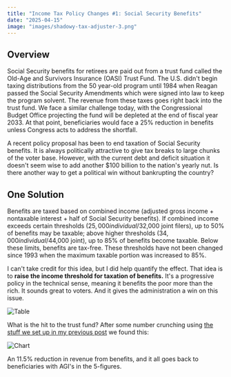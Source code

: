 ```yaml
---
title: "Income Tax Policy Changes #1: Social Security Benefits"
date: "2025-04-15"
image: "images/shadowy-tax-adjuster-3.png"
---
```


## Overview
Social Security benefits for retirees are paid out from a trust fund called the Old-Age and Survivors Insurance (OASI) Trust Fund. The U.S. didn't begin taxing distributions from the 50 year-old program until 1984 when Reagan passed the Social Security Amendments which were signed into law to keep the program solvent. The revenue from these taxes goes right back into the trust fund. We face a similar challenge today, with the Congressional Budget Office projecting the fund will be depleted at the end of fiscal year 2033. At that point, beneficiaries would face a 25% reduction in benefits unless Congress acts to address the shortfall.

A recent policy proposal has been to end taxation of Social Security benefits. It is always politically attractive to give tax breaks to large chunks of the voter base. However, with the current debt and deficit situation it doesn't seem wise to add another $100 billion to the nation's yearly nut. Is there another way to get a political win without bankrupting the country?

## One Solution
Benefits are taxed based on combined income (adjusted gross income + nontaxable interest + half of Social Security benefits). If combined income exceeds certain thresholds ($25,000 individual/$32,000 joint filers), up to 50% of benefits may be taxable; above higher thresholds ($34,000 individual/$44,000 joint), up to 85% of benefits become taxable. Below these limits, benefits are tax-free. These thresholds have not been changed since 1993 when the maximum taxable portion was increased to 85%. 

I can't take credit for this idea, but I did help quantify the effect. That idea is to **raise the income threshold for taxation of benefits.** It's a progressive policy in the technical sense, meaning it benefits the poor more than the rich. It sounds great to voters. And it gives the administration a win on this issue.

![Table](/blog_posts/taxes/images/changing-thresholds-table.png)

What is the hit to the trust fund? After some number crunching using [the stuff we set up in my previous post](/blog/taxes/tax-model-python) we found this:

![Chart](/blog_posts/taxes/images/changing-thresholds-chart.png)

An 11.5% reduction in revenue from benefits, and it all goes back to beneficiaries with AGI's in the 5-figures. 